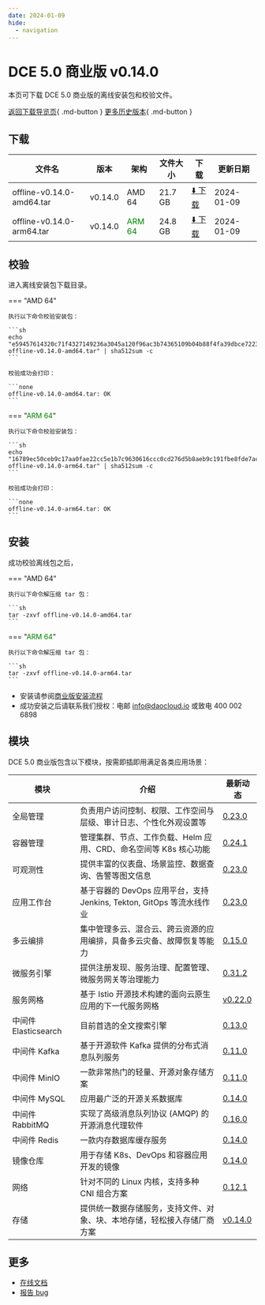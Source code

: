 ```yaml
---
date: 2024-01-09
hide:
  - navigation
---
```


# DCE 5.0 商业版 v0.14.0

本页可下载 DCE 5.0 商业版的离线安装包和校验文件。

[返回下载导览页](../index.md#_2){ .md-button } [更多历史版本](./dce5-installer-history.md){ .md-button }

## 下载

| 文件名 | 版本 | 架构 | 文件大小 | 下载 | 更新日期 |
| ----- | --- | ---- | ------ | --- | -------- |
| offline-v0.14.0-amd64.tar | v0.14.0 | AMD 64 | 21.7 GB | [:arrow_down: 下载](https://qiniu-download-public.daocloud.io/DaoCloud_Enterprise/dce5/offline-v0.14.0-amd64.tar) | 2024-01-09 |
| offline-v0.14.0-arm64.tar | v0.14.0 | <font color="green">ARM 64</font> | 24.8 GB | [:arrow_down: 下载](https://qiniu-download-public.daocloud.io/DaoCloud_Enterprise/dce5/offline-v0.14.0-arm64.tar) | 2024-01-09 |

## 校验

进入离线安装包下载目录。

=== "AMD 64"

    执行以下命令校验安装包：

    ```sh
    echo "e59457614320c71f4327149236a3045a120f96ac3b74365109b04b88f4fa39dbce72239e6f3d8252843c86f7b1e86e1da6102c1efd596a8c034e5ae0075704d2  offline-v0.14.0-amd64.tar" | sha512sum -c
    ```

    校验成功会打印：

    ```none
    offline-v0.14.0-amd64.tar: OK
    ```

=== "<font color="green">ARM 64</font>"

    执行以下命令校验安装包：

    ```sh
    echo "16789ec50ceb9c17aa0fae22cc5e1b7c9630616ccc0cd276d5b8aeb9c191fbe8fde7ac0380453f8ef404ee602f2f20fefbaaa15e081f1957e378df6c747d4181  offline-v0.14.0-arm64.tar" | sha512sum -c
    ```

    校验成功会打印：

    ```none
    offline-v0.14.0-arm64.tar: OK
    ```

## 安装

成功校验离线包之后，

=== "AMD 64"

    执行以下命令解压缩 tar 包：

    ```sh
    tar -zxvf offline-v0.14.0-amd64.tar
    ```

=== "<font color="green">ARM 64</font>"

    执行以下命令解压缩 tar 包：

    ```sh
    tar -zxvf offline-v0.14.0-arm64.tar
    ```

- 安装请参阅[商业版安装流程](../../install/commercial/start-install.md)
- 成功安装之后请联系我们授权：电邮 info@daocloud.io 或致电 400 002 6898

## 模块

DCE 5.0 商业版包含以下模块，按需即插即用满足各类应用场景：

| 模块 | 介绍 | 最新动态 |
| --- | ---- | ------ |
| 全局管理 | 负责用户访问控制、权限、工作空间与层级、审计日志、个性化外观设置等 | [0.23.0](../../ghippo/intro/release-notes.md#v0230) |
| 容器管理 | 管理集群、节点、工作负载、Helm 应用、CRD、命名空间等 K8s 核心功能 | [0.24.1](../../kpanda/intro/release-notes.md#v0241) |
| 可观测性 | 提供丰富的仪表盘、场景监控、数据查询、告警等图文信息 | [0.23.0](../../insight/intro/releasenote.md#v0230) |
| 应用工作台 | 基于容器的 DevOps 应用平台，支持 Jenkins, Tekton, GitOps 等流水线作业 | [0.23.0](../../amamba/intro/release-notes.md#v0230) |
| 多云编排 | 集中管理多云、混合云、跨云资源的应用编排，具备多云灾备、故障恢复等能力 | [0.15.0](../../kairship/intro/release-notes.md#v0150) |
| 微服务引擎 | 提供注册发现、服务治理、配置管理、微服务网关等治理能力 | [0.31.2](../../skoala/intro/release-notes.md#v0312) |
| 服务网格 | 基于 Istio 开源技术构建的面向云原生应用的下一代服务网格 | [v0.22.0](../../mspider/intro/release-notes.md#v0220) |
| 中间件 Elasticsearch | 目前首选的全文搜索引擎 | [0.13.0](../../middleware/elasticsearch/release-notes.md#v0130) |
| 中间件 Kafka | 基于开源软件 Kafka 提供的分布式消息队列服务 | [0.11.0](../../middleware/kafka/release-notes.md#v0110) |
| 中间件 MinIO | 一款非常热门的轻量、开源对象存储方案 | [0.11.0](../../middleware/minio/release-notes.md#v0110) |
| 中间件 MySQL | 应用最广泛的开源关系数据库 | [0.14.0](../../middleware/mysql/release-notes.md#v0140) |
| 中间件 RabbitMQ | 实现了高级消息队列协议 (AMQP) 的开源消息代理软件 | [0.16.0](../../middleware/rabbitmq/release-notes.md#v0160) |
| 中间件 Redis | 一款内存数据库缓存服务 | [0.14.0](../../middleware/redis/release-notes.md#v0140) |
| 镜像仓库 | 用于存储 K8s、DevOps 和容器应用开发的镜像 | [0.14.0](../../kangaroo/intro/release-notes.md) |
| 网络 | 针对不同的 Linux 内核，支持多种 CNI 组合方案 | [0.12.1](../../network/intro/releasenotes.md) |
| 存储 | 提供统一数据存储服务，支持文件、对象、块、本地存储，轻松接入存储厂商方案 | [v0.14.0](../../storage/hwameistor/releasenotes.md) |

## 更多

- [在线文档](../../dce/index.md)
- [报告 bug](https://github.com/DaoCloud/DaoCloud-docs/issues)
